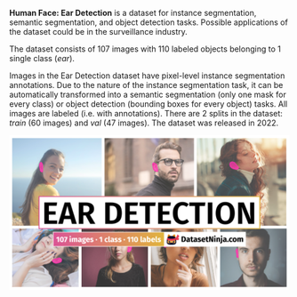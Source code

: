 **Human Face: Ear Detection** is a dataset for instance segmentation, semantic segmentation, and object detection tasks. Possible applications of the dataset could be in the surveillance industry. 

The dataset consists of 107 images with 110 labeled objects belonging to 1 single class (*ear*).

Images in the Ear Detection dataset have pixel-level instance segmentation annotations. Due to the nature of the instance segmentation task, it can be automatically transformed into a semantic segmentation (only one mask for every class) or object detection (bounding boxes for every object) tasks. All images are labeled (i.e. with annotations). There are 2 splits in the dataset: *train* (60 images) and *val* (47 images). The dataset was released in 2022.

<img src="https://github.com/dataset-ninja/ear-detection/raw/main/visualizations/poster.png">
